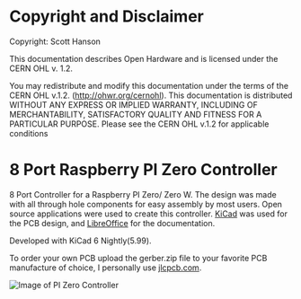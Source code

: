 # Copyright and Disclaimer
Copyright: Scott Hanson

This documentation describes Open Hardware and is licensed under the CERN OHL v. 1.2.

You may redistribute and modify this documentation under the terms of the CERN OHL v.1.2. (http://ohwr.org/cernohl). This documentation is distributed WITHOUT ANY EXPRESS OR IMPLIED WARRANTY, INCLUDING OF MERCHANTABILITY, SATISFACTORY QUALITY AND FITNESS FOR A PARTICULAR PURPOSE. Please see the CERN OHL v.1.2 for applicable conditions

# 8 Port Raspberry PI Zero Controller

8 Port Controller for a Raspberry PI Zero/ Zero W. The design was made with all through hole components for easy assembly by most users. Open source applications were used to create this controller. [KiCad](http://kicad-pcb.org/) was used for the PCB design, and [LibreOffice](https://www.libreoffice.org/) for the documentation.

Developed with KiCad 6 Nightly(5.99).

To order your own PCB upload the gerber.zip file to your favorite PCB manufacture of choice, I personally use [jlcpcb.com](https://jlcpcb.com/).

![Image of PI Zero Controller](https://github.com/computergeek1507/KiCad_Designs/raw/master/PI_W_Controller/PI_W_Controller.png)